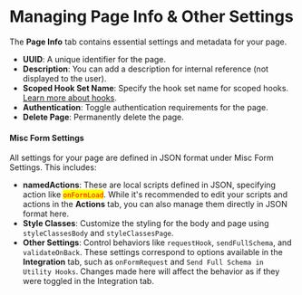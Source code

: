 # Managing Page Info & Other Settings

The **Page Info** tab contains essential settings and metadata for your page.

* **UUID**: A unique identifier for the page.
* **Description**: You can add a description for internal reference (not displayed to the user).
* **Scoped Hook Set Name**: Specify the hook set name for scoped hooks. [Learn more about hooks](broken-reference).
* **Authentication**: Toggle authentication requirements for the page.
* **Delete Page**: Permanently delete the page.

#### **Misc Form Settings**

All settings for your page are defined in JSON format under Misc Form Settings. This includes:

* **namedActions**: These are local scripts defined in JSON, specifying action like <mark style="color:red;">`onFormLoad`</mark>. While it's recommended to edit your scripts and actions in the **Actions** tab, you can also manage them directly in JSON format here.
* **Style Classes**: Customize the styling for the body and page using `styleClassesBody` and `styleClassesPage`.
* **Other Settings**: Control behaviors like `requestHook`, `sendFullSchema`, and `validateOnBack`. These settings correspond to options available in the **Integration** tab, such as `onFormRequest` and `Send Full Schema in Utility Hooks`. Changes made here will affect the behavior as if they were toggled in the Integration tab.
